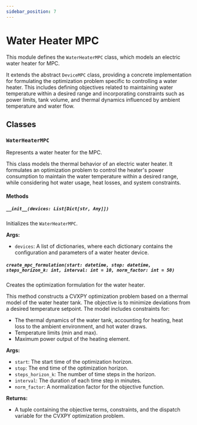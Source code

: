```yaml
---
sidebar_position: 7
---
```


# Water Heater MPC

This module defines the `WaterHeaterMPC` class, which models an electric water heater for MPC.

It extends the abstract `DeviceMPC` class, providing a concrete implementation for formulating the optimization problem specific to controlling a water heater. This includes defining objectives related to maintaining water temperature within a desired range and incorporating constraints such as power limits, tank volume, and thermal dynamics influenced by ambient temperature and water flow.

## Classes

### `WaterHeaterMPC`

Represents a water heater for the MPC.

This class models the thermal behavior of an electric water heater. It formulates an optimization problem to control the heater's power consumption to maintain the water temperature within a desired range, while considering hot water usage, heat losses, and system constraints.

#### Methods

##### `__init__(devices: List[Dict[str, Any]])`

Initializes the `WaterHeaterMPC`.

**Args:**

- `devices`: A list of dictionaries, where each dictionary contains the configuration and parameters of a water heater device.

##### `create_mpc_formulation(start: datetime, stop: datetime, steps_horizon_k: int, interval: int = 10, norm_factor: int = 50)`

Creates the optimization formulation for the water heater.

This method constructs a CVXPY optimization problem based on a thermal model of the water heater tank. The objective is to minimize deviations from a desired temperature setpoint. The model includes constraints for:
- The thermal dynamics of the water tank, accounting for heating, heat loss to the ambient environment, and hot water draws.
- Temperature limits (min and max).
- Maximum power output of the heating element.

**Args:**

- `start`: The start time of the optimization horizon.
- `stop`: The end time of the optimization horizon.
- `steps_horizon_k`: The number of time steps in the horizon.
- `interval`: The duration of each time step in minutes.
- `norm_factor`: A normalization factor for the objective function.

**Returns:**

- A tuple containing the objective terms, constraints, and the dispatch variable for the CVXPY optimization problem.